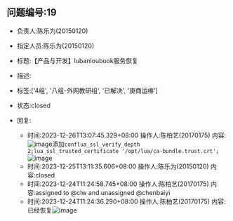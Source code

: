 ## 问题编号:19
- 负责人:陈乐为(20150120)
- 指定人员:陈乐为(20150120)
- 标题:【产品与开发】lubanloubook服务恢复
- 描述:


- 标签:['4组', '八组-外网教研组', '已解决', '庚商运维']
- 状态:closed
- 回复:
    - 时间:2023-12-26T13:07:45.329+08:00
      操作人:陈柏艺(20170175)
      内容:![image](/uploads/f53d703512625f7d124557fc5bcbbde8/image.png)添加```conflua_ssl_verify_depth 2;lua_ssl_trusted_certificate '/opt/lua/ca-bundle.trust.crt';```![image](/uploads/aeac3ba5b576c2eb6a16583e22cfb9fa/image.png)
    - 时间:2023-12-25T13:11:35.606+08:00
      操作人:陈乐为(20150120)
      内容:closed
    - 时间:2023-12-24T11:24:58.745+08:00
      操作人:陈柏艺(20170175)
      内容:assigned to @clw and unassigned @chenbaiyi
    - 时间:2023-12-24T11:24:36.290+08:00
      操作人:陈柏艺(20170175)
      内容:已经恢复![image](/uploads/a0b9b2690ca77dfd6a1bf85133068746/image.png)